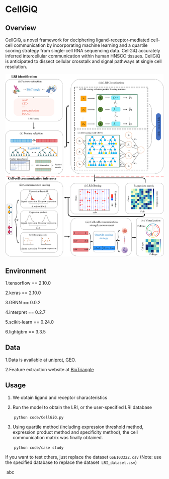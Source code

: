 # CellGiQ

## Overview

CellGiQ, a novel framework for deciphering ligand-receptor-mediated cell-cell communication by incorporating machine learning and a quartile scoring strategy from single-cell RNA sequencing data. CellGiQ accurately inferred intercellular communication within human HNSCC tissues. CellGiQ is anticipated to dissect cellular crosstalk and signal pathways at
single cell resolution.

![Overview](Overview.png)

## Environment

1.tensorflow == 2.10.0

2.keras == 2.10.0

3.GBNN == 0.0.2

4.interpret == 0.2.7

5.scikit-learn == 0.24.0

6.lightgbm == 3.3.5

## Data

1.Data is available at [uniprot](https://www.uniprot.org/), [GEO](https://www.ncbi.nlm.nih.gov/geo/).

2.Feature extraction website at  [BioTriangle](http://biotriangle.scbdd.com/)

## Usage

1. We obtain ligand and receptor characteristics

2. Run the model to obtain the LRI, or the user-specified LRI database

   ​		`python code/CellGiQ.py`

3. Using quartile method (including expression threshold method, expression product method and specificity method), the cell communication matrix was finally obtained.

     ​		`python code/case study`

  If you want to test others, just replace the dataset `GSE103322.csv` (Note: use the specified database to replace the dataset` LRI_dataset.csv`)

​		abc

